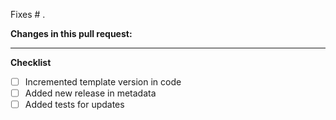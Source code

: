 Fixes # .

**Changes in this pull request:**

---

**Checklist**

- [ ] Incremented template version in code
- [ ] Added new release in metadata
- [ ] Added tests for updates
